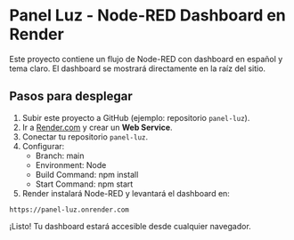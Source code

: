 # Panel Luz - Node-RED Dashboard en Render

Este proyecto contiene un flujo de Node-RED con dashboard en español y tema claro.
El dashboard se mostrará directamente en la raíz del sitio.

## Pasos para desplegar

1. Subir este proyecto a GitHub (ejemplo: repositorio `panel-luz`).
2. Ir a [Render.com](https://render.com) y crear un **Web Service**.
3. Conectar tu repositorio `panel-luz`.
4. Configurar:
   - Branch: main
   - Environment: Node
   - Build Command: npm install
   - Start Command: npm start
5. Render instalará Node-RED y levantará el dashboard en:
```
https://panel-luz.onrender.com
```

¡Listo! Tu dashboard estará accesible desde cualquier navegador.
